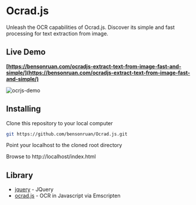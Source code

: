 # Ocrad.js
Unleash the OCR capabilities of Ocrad.js. Discover its simple and fast processing for text extraction from image.

## Live Demo
**[https://bensonruan.com/ocradjs-extract-text-from-image-fast-and-simple/](https://bensonruan.com/ocradjs-extract-text-from-image-fast-and-simple/)**

![ocrjs-demo](https://bensonruan.com/wp-content/uploads/2023/06/Ocradjs-Demo.gif)

## Installing
Clone this repository to your local computer
``` bash
git https://github.com/bensonruan/Ocrad.js.git
```
Point your localhost to the cloned root directory

Browse to http://localhost/index.html 


## Library
* [jquery](https://code.jquery.com/jquery-3.3.1.min.js) - JQuery
* [ocrad.js](https://github.com/antimatter15/ocrad.js/) - OCR in Javascript via Emscripten
